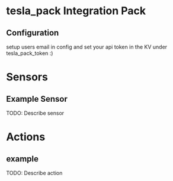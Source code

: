 # tesla_pack Integration Pack

## Configuration
setup users email in config and set your api token in the KV under tesla_pack_token :)


# Sensors

## Example Sensor
TODO: Describe sensor


# Actions

## example
TODO: Describe action
